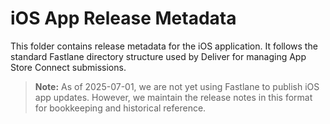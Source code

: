 # iOS App Release Metadata

This folder contains release metadata for the iOS application. It follows the standard Fastlane directory structure used by Deliver for managing App Store Connect submissions.

> **Note:**
> As of 2025-07-01, we are not yet using Fastlane to publish iOS app updates. However, we maintain the release notes in this format for bookkeeping and historical reference.
